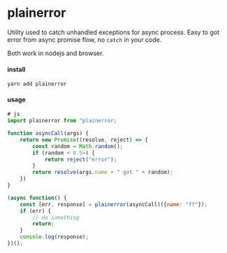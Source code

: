 # plainerror
Utility used to catch unhandled exceptions for async process. Easy to got error from async promise flow, no `catch` in your code.

Both work in nodejs and browser.

#### install

```
yarn add plainerror
```

#### usage

```js
# js
import plainerror from "plainerror;

function asyncCall(args) {
    return new Promise((resolve, reject) => {
        const random = Math.random();
        if (random < 0.5>) {
            return reject("error");
        }
        return resolve(args.name + " got " + random);
    })
}

(async function() {
    const [err, response] = plainerror(asyncCall)({name: "ff"});
    if (err) {
        // do something
        return;
    }
    console.log(response);
})();


```